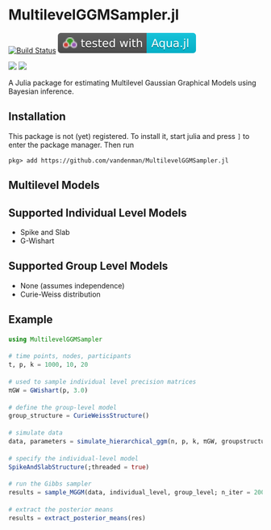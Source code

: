 # MultilevelGGMSampler.jl

[![Build Status](https://github.com/vandenman/MultilevelGGMSampler.jl/workflows/runtests/badge.svg)](https://github.com/vandenman/MultilevelGGMSampler.jl/actions)
[![Aqua QA](https://raw.githubusercontent.com/JuliaTesting/Aqua.jl/master/badge.svg)](https://github.com/JuliaTesting/Aqua.jl)

[![](https://img.shields.io/badge/docs-latest-blue.svg)](https://vandenman.github.io/MultilevelGGMSampler.jl/latest/)
[![](https://img.shields.io/badge/docs-stable-blue.svg)](https://vandenman.github.io/MultilevelGGMSampler.jl/stable/)

A Julia package for estimating Multilevel Gaussian Graphical Models using Bayesian inference.

## Installation

This package is not (yet) registered. To install it, start julia and press `]` to enter the package manager. Then run
```julia-repl
pkg> add https://github.com/vandenman/MultilevelGGMSampler.jl
```

## Multilevel Models

## Supported Individual Level Models
- Spike and Slab
- G-Wishart

## Supported Group Level Models
- None (assumes independence)
- Curie-Weiss distribution

## Example

```julia
using MultilevelGGMSampler

# time points, nodes, participants
t, p, k = 1000, 10, 20

# used to sample individual level precision matrices
πGW = GWishart(p, 3.0)

# define the group-level model
group_structure = CurieWeissStructure()

# simulate data
data, parameters = simulate_hierarchical_ggm(n, p, k, πGW, groupstructure)

# specify the individual-level model
SpikeAndSlabStructure(;threaded = true)

# run the Gibbs sampler
results = sample_MGGM(data, individual_level, group_level; n_iter = 2000, n_warmup = 1000)

# extract the posterior means
results = extract_posterior_means(res)
```
